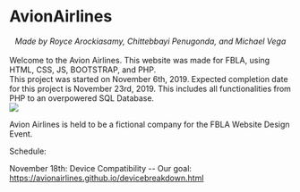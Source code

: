 # AvionAirlines
<center><i>Made by Royce Arockiasamy, Chittebbayi Penugonda, and Michael Vega</i></center>
<br>
Welcome to the Avion Airlines. This website was made for FBLA, using HTML, CSS, JS, BOOTSTRAP, and PHP.
<br>
This project was started on November 6th, 2019. Expected completion date for this project is November 23rd, 2019. This includes all functionalities from PHP to an overpowered SQL Database.
<br>
<img src="https://lh3.googleusercontent.com/-TSdJgfSqtuA/XchgU_czyNI/AAAAAAAABaY/T8a7QHCJW2QDcI5p-MY9SCzyOZOe51KEACK8BGAsYHg/s0/IMG_8482.jpg"> </img><br>

Avion Airlines is held to be a fictional company for the FBLA Website Design Event.


Schedule:

November 18th: Device Compatibility -- Our goal: <br>
https://avionairlines.github.io/devicebreakdown.html
